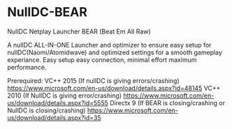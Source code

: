 # NullDC-BEAR
NullDC Netplay Launcher BEAR (Beat Em All Raw)

A nullDC ALL-IN-ONE Launcher and optimizer to ensure easy setup for nullDC(Naomi/Atomidwave) and optimized settings for a smooth gameplay experiance.
Easy setup easy connection, minimal effort maximum performance.

Prerequired:
VC++ 2015 (If nullDC is giving errors/crashing)
https://www.microsoft.com/en-us/download/details.aspx?id=48145
VC++ 2010 (If NullDC is giving error/crashing)
https://www.microsoft.com/en-us/download/details.aspx?id=5555
Directx 9 (If BEAR is closing/crashing or NullDC is closing/crashing)
https://www.microsoft.com/en-us/download/details.aspx?id=35

